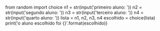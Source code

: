 from random import choice
n1 = str(input('primeiro aluno: '))
n2 = str(input('segundo aluno: '))
n3 = str(input('terceiro aluno: '))
n4 = str(input('quarto aluno: '))
lista = n1, n2, n3, n4
escolhido = choice(lista)
print('o aluno escolhido foi {}'.format(escolhido))
